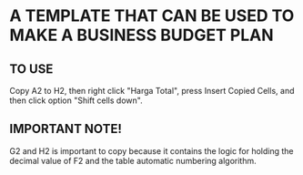 # A TEMPLATE THAT CAN BE USED TO MAKE A BUSINESS BUDGET PLAN

## TO USE
Copy A2 to H2, then right click "Harga Total", press Insert Copied Cells, and then click option "Shift cells down".

## IMPORTANT NOTE!
G2 and H2 is important to copy because it contains the logic for holding the decimal value of F2 and the table automatic numbering algorithm.
